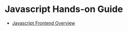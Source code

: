 # Javascript Hands-on Guide

- [Javascript Frontend Overview](https://github.com/robertluwang/hands-on-javascript/blob/main/Javascript%20Frontend%20Overview.md)

